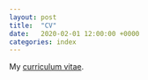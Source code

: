 ```yaml
---
layout: post
title:  "CV"
date:   2020-02-01 12:00:00 +0000
categories: index
---
```


My [curriculum vitae](https://github.com/user-attachments/files/17351380/hans_bantilan_cv.pdf).
